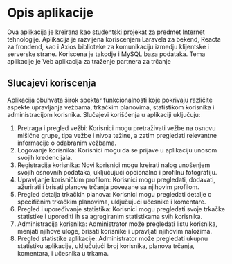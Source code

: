 # Opis aplikacije 
Ova aplikacija je kreirana kao studentski projekat za predmet Internet tehnologije. Aplikacija je razvijena koriscenjem Laravela za bekend, Reacta za frondend, kao i Axios biblioteke za komunikaciju izmedju klijentske i serverske strane. Koriscena je takodje i MySQL baza podataka. Tema aplikacije je Veb aplikacija za traženje partnera za trčanje

## Slucajevi koriscenja
Aplikacija obuhvata širok spektar funkcionalnosti koje pokrivaju različite aspekte upravljanja vežbama, trkačkim planovima, statistikom korisnika i administracijom korisnika. Slučajevi korišćenja u aplikaciji uključuju:
1.	Pretraga i pregled vežbi: Korisnici mogu pretraživati vežbe na osnovu mišićne grupe, tipa vežbe i nivoa težine, a zatim pregledati relevantne informacije o odabranim vežbama.
2.	Logovanje korisnika: Korisnici mogu da se prijave u aplikaciju unosom svojih kredencijala.
3.	Registracija korisnika: Novi korisnici mogu kreirati nalog unošenjem svojih osnovnih podataka, uključujući opcionalno i profilnu fotografiju.
4.	Upravljanje korisničkim profilom: Korisnici mogu pregledati, dodavati, ažurirati i brisati planove trčanja povezane sa njihovim profilom.
5.	Pregled detalja trkačkih planova: Korisnici mogu pregledati detalje o specifičnim trkačkim planovima, uključujući učesnike i komentare.
6.	Pregled i upoređivanje statistika: Korisnici mogu pregledati svoje trkačke statistike i uporediti ih sa agregiranim statistikama svih korisnika.
7.	Administracija korisnika: Administrator može pregledati listu korisnika, menjati njihove uloge, brisati korisnike i upravljati njihovim nalozima.
8.	Pregled statistike aplikacije: Administrator može pregledati ukupnu statistiku aplikacije, uključujući broj korisnika, planova trčanja, komentara, i učesnika u trkama.

